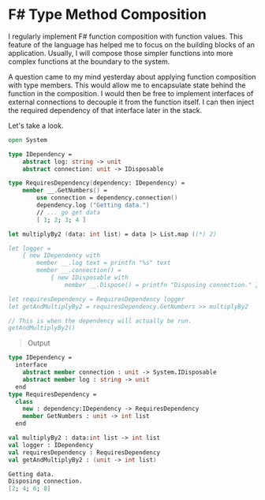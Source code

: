 # F# Type Method Composition

I regularly implement F# function composition with function values.  This feature of the language has helped me to focus on the building blocks of an application.  Usually, I will compose those simpler functions into more complex functions at the boundary to the system.

A question came to my mind yesterday about applying function composition with type members.  This would allow me to encapsulate state behind the function in the composition.  I would then be free to implement interfaces of external connections to decouple it from the function itself.  I can then inject the required dependency of that interface later in the stack.

Let's take a look.

```fsharp
open System

type IDependency =
    abstract log: string -> unit
    abstract connection: unit -> IDisposable

type RequiresDependency(dependency: IDependency) =
    member __.GetNumbers() =
        use connection = dependency.connection()
        dependency.log ("Getting data.")
        // ... go get data
        [ 1; 2; 3; 4 ]

let multiplyBy2 (data: int list) = data |> List.map ((*) 2)

let logger =
    { new IDependency with
        member __.log text = printfn "%s" text
        member __.connection() =
            { new IDisposable with
                member __.Dispose() = printfn "Disposing connection." } }

let requiresDependency = RequiresDependency logger
let getAndMultiplyBy2 = requiresDependency.GetNumbers >> multiplyBy2

// This is when the dependency will actually be run.
getAndMultiplyBy2()

```

> Output

```fsharp
type IDependency =
  interface
    abstract member connection : unit -> System.IDisposable
    abstract member log : string -> unit
  end
type RequiresDependency =
  class
    new : dependency:IDependency -> RequiresDependency
    member GetNumbers : unit -> int list
  end

val multiplyBy2 : data:int list -> int list
val logger : IDependency
val requiresDependency : RequiresDependency
val getAndMultiplyBy2 : (unit -> int list)

Getting data.
Disposing connection.
[2; 4; 6; 8]
```